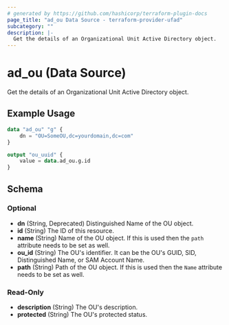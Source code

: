 ```yaml
---
# generated by https://github.com/hashicorp/terraform-plugin-docs
page_title: "ad_ou Data Source - terraform-provider-ufad"
subcategory: ""
description: |-
  Get the details of an Organizational Unit Active Directory object.
---
```


# ad_ou (Data Source)

Get the details of an Organizational Unit Active Directory object.

## Example Usage

```terraform
data "ad_ou" "g" {
    dn = "OU=SomeOU,dc=yourdomain,dc=com"
}

output "ou_uuid" {
    value = data.ad_ou.g.id
}
```

<!-- schema generated by tfplugindocs -->
## Schema

### Optional

- **dn** (String, Deprecated) Distinguished Name of the OU object.
- **id** (String) The ID of this resource.
- **name** (String) Name of the OU object. If this is used then the `path` attribute needs to be set as well.
- **ou_id** (String) The OU's identifier. It can be the OU's GUID, SID, Distinguished Name, or SAM Account Name.
- **path** (String) Path of the OU object. If this is used then the `Name` attribute needs to be set as well.

### Read-Only

- **description** (String) The OU's description.
- **protected** (String) The OU's protected status.
